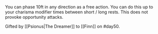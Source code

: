 You can phase 10ft in any direction as a free action. You can do this up to your charisma modifier times between short / long rests.  This does not provoke opportunity attacks.

Gifted by [[Psionus|The Dreamer]] to [[Finn]] on #day50.
